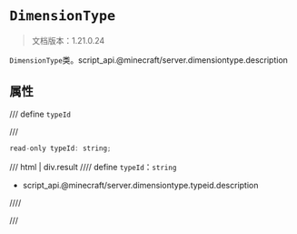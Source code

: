 # `DimensionType`

> 文档版本：1.21.0.24

`DimensionType`类。script_api.@minecraft/server.dimensiontype.description

## 属性

/// define
`typeId`


///

```js
read-only typeId: string;
```

/// html | div.result
//// define
`typeId`：`string`

- script_api.@minecraft/server.dimensiontype.typeid.description


////

///

